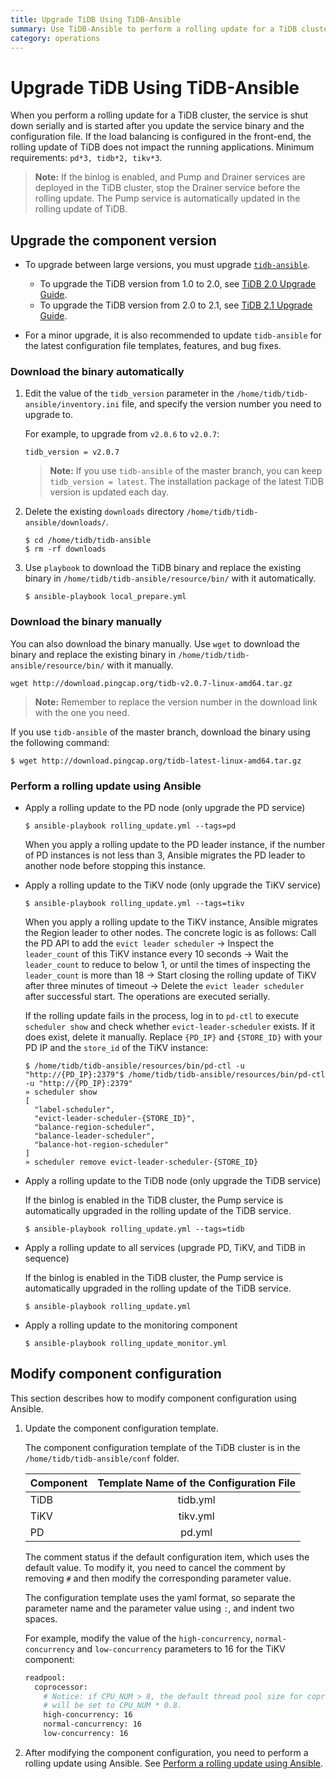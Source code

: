 ```yaml
---
title: Upgrade TiDB Using TiDB-Ansible
summary: Use TiDB-Ansible to perform a rolling update for a TiDB cluster.
category: operations
---
```


# Upgrade TiDB Using TiDB-Ansible

When you perform a rolling update for a TiDB cluster, the service is shut down serially and is started after you update the service binary and the configuration file. If the load balancing is configured in the front-end, the rolling update of TiDB does not impact the running applications. Minimum requirements: `pd*3, tidb*2, tikv*3`.

> **Note:** If the binlog is enabled, and Pump and Drainer services are deployed in the TiDB cluster, stop the Drainer service before the rolling update. The Pump service is automatically updated in the rolling update of TiDB.

## Upgrade the component version

- To upgrade between large versions, you must upgrade [`tidb-ansible`](https://github.com/pingcap/tidb-ansible).

    - To upgrade the TiDB version from 1.0 to 2.0, see [TiDB 2.0 Upgrade Guide](../op-guide/tidb-v2.0-upgrade-guide.md).
    - To upgrade the TiDB version from 2.0 to 2.1, see [TiDB 2.1 Upgrade Guide](../op-guide/tidb-v2.1-upgrade-guide.md).

- For a minor upgrade, it is also recommended to update `tidb-ansible` for the latest configuration file templates, features, and bug fixes.

### Download the binary automatically

1. Edit the value of the `tidb_version` parameter in the `/home/tidb/tidb-ansible/inventory.ini` file, and specify the version number you need to upgrade to.

    For example, to upgrade from `v2.0.6` to `v2.0.7`:

    ```
    tidb_version = v2.0.7
    ```

    > **Note:** If you use `tidb-ansible` of the master branch, you can keep `tidb_version = latest`. The installation package of the latest TiDB version is updated each day.

2. Delete the existing `downloads` directory `/home/tidb/tidb-ansible/downloads/`.

    ```
    $ cd /home/tidb/tidb-ansible
    $ rm -rf downloads
    ```

3. Use `playbook` to download the TiDB binary and replace the existing binary in `/home/tidb/tidb-ansible/resource/bin/` with it automatically.

    ```
    $ ansible-playbook local_prepare.yml
    ```

### Download the binary manually

You can also download the binary manually. Use `wget` to download the binary and replace the existing binary in `/home/tidb/tidb-ansible/resource/bin/` with it manually.

```
wget http://download.pingcap.org/tidb-v2.0.7-linux-amd64.tar.gz
```

> **Note:** Remember to replace the version number in the download link with the one you need.

If you use `tidb-ansible` of the master branch, download the binary using the following command:

```
$ wget http://download.pingcap.org/tidb-latest-linux-amd64.tar.gz
```

### Perform a rolling update using Ansible

- Apply a rolling update to the PD node (only upgrade the PD service)

    ```
    $ ansible-playbook rolling_update.yml --tags=pd
    ```

    When you apply a rolling update to the PD leader instance, if the number of PD instances is not less than 3, Ansible migrates the PD leader to another node before stopping this instance.

- Apply a rolling update to the TiKV node (only upgrade the TiKV service)

    ```
    $ ansible-playbook rolling_update.yml --tags=tikv
    ```

    When you apply a rolling update to the TiKV instance, Ansible migrates the Region leader to other nodes. The concrete logic is as follows: Call the PD API to add the `evict leader scheduler` -> Inspect the `leader_count` of this TiKV instance every 10 seconds -> Wait the `leader_count` to reduce to below 1, or until the times of inspecting the `leader_count` is more than 18 -> Start closing the rolling update of TiKV after three minutes of timeout -> Delete the `evict leader scheduler` after successful start. The operations are executed serially.

    If the rolling update fails in the process, log in to `pd-ctl` to execute `scheduler show` and check whether `evict-leader-scheduler` exists. If it does exist, delete it manually. Replace `{PD_IP}` and `{STORE_ID}` with your PD IP and the `store_id` of the TiKV instance:

    ```
    $ /home/tidb/tidb-ansible/resources/bin/pd-ctl -u "http://{PD_IP}:2379"$ /home/tidb/tidb-ansible/resources/bin/pd-ctl -u "http://{PD_IP}:2379"
    » scheduler show
    [
      "label-scheduler",
      "evict-leader-scheduler-{STORE_ID}",
      "balance-region-scheduler",
      "balance-leader-scheduler",
      "balance-hot-region-scheduler"
    ]
    » scheduler remove evict-leader-scheduler-{STORE_ID}
    ```

- Apply a rolling update to the TiDB node (only upgrade the TiDB service)

    If the binlog is enabled in the TiDB cluster, the Pump service is automatically upgraded in the rolling update of the TiDB service.

    ```
    $ ansible-playbook rolling_update.yml --tags=tidb
    ```

- Apply a rolling update to all services (upgrade PD, TiKV, and TiDB in sequence)

    If the binlog is enabled in the TiDB cluster, the Pump service is automatically upgraded in the rolling update of the TiDB service.

    ```
    $ ansible-playbook rolling_update.yml
    ```

- Apply a rolling update to the monitoring component

    ```
    $ ansible-playbook rolling_update_monitor.yml
    ```

## Modify component configuration

This section describes how to modify component configuration using Ansible.

1. Update the component configuration template.

    The component configuration template of the TiDB cluster is in the `/home/tidb/tidb-ansible/conf` folder.

    | Component | Template Name of the Configuration File |
    | :-------- | :----------: |
    | TiDB | tidb.yml  |
    | TiKV | tikv.yml  |
    | PD | pd.yml  |

    The comment status if the default configuration item, which uses the default value. To modify it, you need to cancel the comment by removing `#` and then modify the corresponding parameter value.

    The configuration template uses the yaml format, so separate the parameter name and the parameter value using `:`, and indent two spaces.

    For example, modify the value of the `high-concurrency`, `normal-concurrency` and `low-concurrency` parameters to 16 for the TiKV component:

    ```bash
    readpool:
      coprocessor:
        # Notice: if CPU_NUM > 8, the default thread pool size for coprocessors
        # will be set to CPU_NUM * 0.8.
        high-concurrency: 16
        normal-concurrency: 16
        low-concurrency: 16
    ```

2. After modifying the component configuration, you need to perform a rolling update using Ansible. See [Perform a rolling update using Ansible](#perform-a-rolling-update-using-ansible).